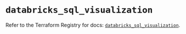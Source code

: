 # `databricks_sql_visualization`

Refer to the Terraform Registry for docs: [`databricks_sql_visualization`](https://registry.terraform.io/providers/databricks/databricks/1.53.0/docs/resources/sql_visualization).
